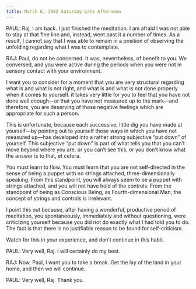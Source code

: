 ```yaml
---
title: March 6, 1982 Saturday Late Afternoon
---
```


PAUL: Raj, I am back. I just finished the meditation. I am afraid I was not
able to stay at that fine line and, instead, went past it a number of times. As
a result, I cannot say that I was able to remain in a position of observing the
unfolding regarding what I was to contemplate.

RAJ: Paul, do not be concerned. It was, nevertheless, of benefit to you. We
conversed, and you were active during the periods when you were not in sensory
contact with your environment.

I want you to consider for a moment that you are very structural regarding what
is and what is not right, and what is and what is not done properly when it
comes to yourself. it takes very little for you to feel that you have not done
well enough—or that you have not measured up to the mark—and therefore, you are
deserving of those negative feelings which are appropriate for such a person.

This is unfortunate, because each successive, little dig you have made at
yourself—by pointing out to yourself those ways in which you have not measured
up—has developed into a rather strong subjective “put down” of yourself. This
subjective “put down” is part of what tells you that you can’t move beyond
where you are, or you can’t see this, or you don’t know what the answer is to
that, et cetera.

You must learn to flow. You must learn that you are not self-directed in the
sense of being a puppet with no strings attached, three-dimensionally speaking.
From this standpoint, you will always seem to be a puppet with strings
attached, and you will not have hold of the controls. From the standpoint of
being as Conscious Being, as Fourth-dimensional Man, the concept of strings and
controls is irrelevant.

I point this out because, after having a wonderful, productive period of
meditation, you spontaneously, immediately and without questioning, were
criticizing yourself because you did not do exactly what I had told you to do.
The fact is that there is no justifiable reason to be found for self-criticism.

Watch for this in your experience, and don’t continue in this habit.

PAUL: Very well, Raj. I will certainly do my best.

RAJ: Now, Paul, I want you to take a break. Get the lay of the land in your
home, and then we will continue.

PAUL: Very well, Raj. Thank you.


